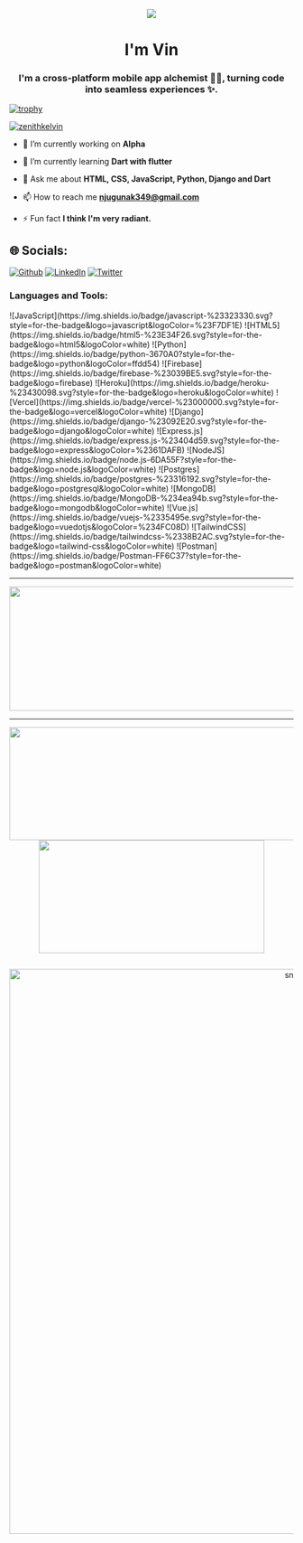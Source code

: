<p align="center">
  <img src="https://readme-typing-svg.herokuapp.com?color=87CEFA&lines=Hey+there+tech+Explorer!;Welcome+%F0%9F%91%8B+to+my+code+realm!;Spark+your+Imagination+Here;Let's+turn+Ideas+into+reality.+%3A)">
</p>



<h1 align="center">I'm Vin</h1>
<h3 align="center">I'm a cross-platform mobile app alchemist 🧙‍♂️, turning code into seamless experiences ✨.</h3>

[![trophy](https://github-profile-trophy.vercel.app/?username=NjugunaKelvin&title=Stars,Followers,Commits,Repositories,MultipleLang,PullRequest&theme=onedark)](https://github.com/ryo-ma/github-profile-trophy)

<p align="left"> <a href="https://twitter.com/zenithkelvin" target="blank"><img src="https://img.shields.io/twitter/follow/zenithkelvin?logo=twitter&style=for-the-badge" alt="zenithkelvin" /></a> </p>

- 🔭 I’m currently working on **Alpha**

- 🌱 I’m currently learning **Dart with flutter**

- 💬 Ask me about **HTML, CSS, JavaScript, Python, Django and Dart**

- 📫 How to reach me **njugunak349@gmail.com**

- ⚡ Fun fact **I think I'm very radiant.**

## 🌐 Socials:
[![Github](https://img.shields.io/badge/Github-1769ff?logo=github&logoColor=white)](https://github.com/Francis-Mwaniki/NjugunaKelvin/) 
[![LinkedIn](https://img.shields.io/badge/LinkedIn-%230077B5.svg?logo=linkedin&logoColor=white)](https://www.linkedin.com/in/njuguna-kelvin-378603220/)
[![Twitter](https://img.shields.io/badge/Twitter-%231DA1F2.svg?logo=Twitter&logoColor=white)](https://twitter.com/@ZenithKelvin) 

<h3 align="left">Languages and Tools:</h3>
![JavaScript](https://img.shields.io/badge/javascript-%23323330.svg?style=for-the-badge&logo=javascript&logoColor=%23F7DF1E)
![HTML5](https://img.shields.io/badge/html5-%23E34F26.svg?style=for-the-badge&logo=html5&logoColor=white)
![Python](https://img.shields.io/badge/python-3670A0?style=for-the-badge&logo=python&logoColor=ffdd54)
![Firebase](https://img.shields.io/badge/firebase-%23039BE5.svg?style=for-the-badge&logo=firebase)
![Heroku](https://img.shields.io/badge/heroku-%23430098.svg?style=for-the-badge&logo=heroku&logoColor=white)
![Vercel](https://img.shields.io/badge/vercel-%23000000.svg?style=for-the-badge&logo=vercel&logoColor=white)
![Django](https://img.shields.io/badge/django-%23092E20.svg?style=for-the-badge&logo=django&logoColor=white)
![Express.js](https://img.shields.io/badge/express.js-%23404d59.svg?style=for-the-badge&logo=express&logoColor=%2361DAFB)
![NodeJS](https://img.shields.io/badge/node.js-6DA55F?style=for-the-badge&logo=node.js&logoColor=white)
![Postgres](https://img.shields.io/badge/postgres-%23316192.svg?style=for-the-badge&logo=postgresql&logoColor=white)
![MongoDB](https://img.shields.io/badge/MongoDB-%234ea94b.svg?style=for-the-badge&logo=mongodb&logoColor=white)
![Vue.js](https://img.shields.io/badge/vuejs-%2335495e.svg?style=for-the-badge&logo=vuedotjs&logoColor=%234FC08D)
![TailwindCSS](https://img.shields.io/badge/tailwindcss-%2338B2AC.svg?style=for-the-badge&logo=tailwind-css&logoColor=white)
![Postman](https://img.shields.io/badge/Postman-FF6C37?style=for-the-badge&logo=postman&logoColor=white)



</div>

---

  
<p align="center">
  <img width="800" height="220" src="https://streak-stats.demolab.com?user=NjugunaKelvin&theme=highcontrast&hide_border=true&border_radius=5&card_width=800">
</p>


---




<p align="center">
  <img width="600" height="200" src="https://github-readme-stats.vercel.app/api?username=NjugunaKelvin&show_icons=true&theme=vision-friendly-dark">
  <img width="400" height="200" src="https://github-readme-stats.vercel.app/api/top-langs/?username=NjugunaKelvin&size_weight=0.0005&count_weight=0.3&layout=compact&theme=vision-friendly-dark">
</p>
 


<div id="header" align="center">
  <img src="https://komarev.com/ghpvc/?username=NjugunaKelvin&style=for-the-badge&color=orange" alt=""/>
</div>

<p align="center">
 <img width="1000" src="assets/github-snake.svg" alt="snake"/>
</p>
